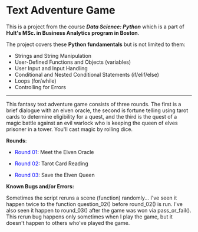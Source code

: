 # Text Adventure Game

This is a project from the course ***Data Science: Python*** which is a part of **Hult's MSc. in Business Analytics program in Boston**.

The project covers these **Python fundamentals** but is not limited to them:

- Strings and String Manipulation
- User-Defined Functions and Objects (variables)
- User Input and Input Handling
- Conditional and Nested Conditional Statements (if/elif/else)
- Loops (for/while)
- Controlling for Errors

---

This fantasy text adventure game consists of three rounds. The first is a brief dialogue with an elven oracle, the second is fortune telling using tarot cards to determine eligibility for a quest, and the third is the quest of a magic battle against an evil warlock who is keeping the queen of elves prisoner in a tower. You'll cast magic by rolling dice. 

<b>Rounds</b>:

- <font color='blue'>Round 01</font>: Meet the Elven Oracle 

- <font color='blue'>Round 02</font>: Tarot Card Reading

- <font color='blue'>Round 03</font>: Save the Elven Queen



<b>Known Bugs and/or Errors:</b>

Sometimes the script reruns a scene (function) randomly... 
I've seen it happen twice to the function question_02() before round_02() is run.
I've also seen it happen to round_03() after the game was won via pass_or_fail().
This rerun bug happens only sometimes when I play the game, but it doesn't happen
to others who've played the game.

